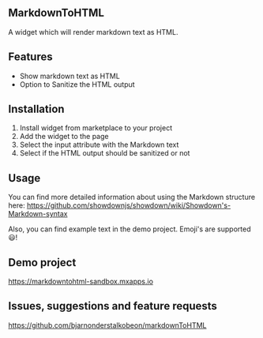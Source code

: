 ## MarkdownToHTML
A widget which will render markdown text as HTML. 

## Features
- Show markdown text as HTML
- Option to Sanitize the HTML output

## Installation
1. Install widget from marketplace to your project
2. Add the widget to the page
3. Select the input attribute with the Markdown text
4. Select if the HTML output should be sanitized or not

## Usage
You can find more detailed information about using the Markdown structure here: https://github.com/showdownjs/showdown/wiki/Showdown's-Markdown-syntax   

Also, you can find example text in the demo project. Emoji's are supported :smiley:!

## Demo project
https://markdowntohtml-sandbox.mxapps.io    

## Issues, suggestions and feature requests
https://github.com/bjarnonderstalkobeon/markdownToHTML